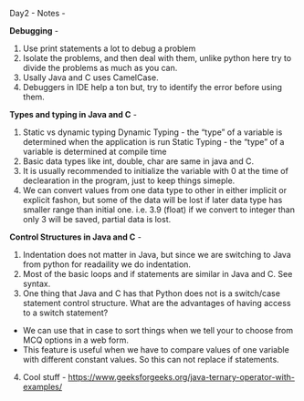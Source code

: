Day2 - Notes -

**Debugging** -
1. Use print statements a lot to debug a problem
2. Isolate the problems, and then deal with them, unlike python here try to divide the problems as much as you can.
3. Usally Java and C uses CamelCase.
4. Debuggers in IDE help a ton but, try to identify the error before using them.

**Types and typing in Java and C** -
1. Static vs dynamic typing
Dynamic Typing - the “type” of a variable is determined when the application is run
Static Typing - the “type” of a variable is determined at compile time
2. Basic data types like int, double, char are same in java and C.
3. It is usually recommended to initialize the variable with 0 at the time of declearation
in the program, just to keep things simeple.
4. We can convert values from one data type to other in either implicit or explicit
fashon, but some of the data will be lost if later data type has smaller range than initial one.
i.e. 3.9 (float) if we convert to integer than only 3 will be saved, partial data is lost.

**Control Structures in Java and C** -
1. Indentation does not matter in Java, but since we are switching to Java from python for readaility we do indentation.
2. Most of the basic loops and if statements are similar in Java and C. See syntax.
3. One thing that Java and C has that Python does not is a switch/case statement control structure. What are the advantages of having access to a switch statement?
  - We can use that in case to sort things when we tell your to choose from MCQ options in a web form.
  - This feature is useful when we have to compare values of one variable with different constant values. So this can not replace if statements.
4. Cool stuff - https://www.geeksforgeeks.org/java-ternary-operator-with-examples/


